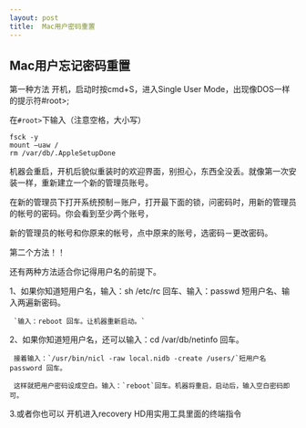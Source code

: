 ```yaml
---
layout: post
title:  Mac用户密码重置
---
```

## Mac用户忘记密码重置
第一种方法
开机，启动时按cmd+S，进入Single User Mode，出现像DOS一样的提示符#root>;

在`#root>`下输入（注意空格，大小写）

```
fsck -y
mount –uaw /
rm /var/db/.AppleSetupDone
```

机器会重启，开机后貌似重装时的欢迎界面，别担心，东西全没丢。就像第一次安装一样，重新建立一个新的管理员账号。

在新的管理员下打开系统预制－账户，打开最下面的锁，问密码时，用新的管理员的帐号的密码。你会看到至少两个账号，

新的管理员的帐号和你原来的帐号，点中原来的账号，选密码－更改密码。



第二个方法！！


还有两种方法适合你记得用户名的前提下。

1、如果你知道短用户名，输入：sh /etc/rc 回车、输入：passwd 短用户名、输入两遍新密码。

     `输入：reboot 回车。让机器重新启动。`


2、如果你知道短用户名，还可以输入：cd /var/db/netinfo 回车。

     接着输入：`/usr/bin/nicl -raw local.nidb -create /users/`短用户名 password 回车。

     这样就把用户密码设成空白。输入：`reboot`回车。机器将重启，启动后，输入空白密码即可。


3.或者你也可以 开机进入recovery HD用实用工具里面的终端指令 

